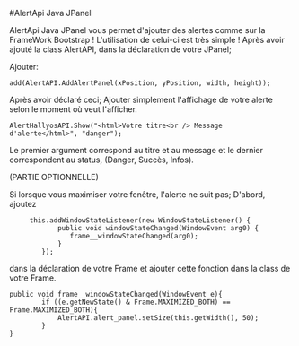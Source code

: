 #AlertApi Java JPanel

AlertApi Java JPanel vous permet d'ajouter des alertes comme sur la FrameWork Bootstrap !
L'utilisation de celui-ci est très simple !
Après avoir ajouté la class AlertAPI,
dans la déclaration de votre JPanel;

Ajouter: 

```
add(AlertAPI.AddAlertPanel(xPosition, yPosition, width, height)); 
```

Après avoir déclaré ceci;
Ajouter simplement l'affichage de votre alerte selon le moment où veut l'afficher.

```
AlertHallyosAPI.Show("<html>Votre titre<br /> Message d'alerte</html>", "danger");
```

Le premier argument correspond au titre et au message et le dernier correspondent au status, (Danger, Succès, Infos).

(PARTIE OPTIONNELLE)

Si lorsque vous maximiser votre fenêtre, l'alerte ne suit pas;
D'abord, ajoutez
```
     this.addWindowStateListener(new WindowStateListener() {
	    	public void windowStateChanged(WindowEvent arg0) {
	    	   frame__windowStateChanged(arg0);
	    	}
	    });
```
dans la déclaration de votre Frame et ajouter cette fonction dans la class de votre Frame.

```
public void frame__windowStateChanged(WindowEvent e){
		if ((e.getNewState() & Frame.MAXIMIZED_BOTH) == Frame.MAXIMIZED_BOTH){
			AlertAPI.alert_panel.setSize(this.getWidth(), 50);
		}
}
```
